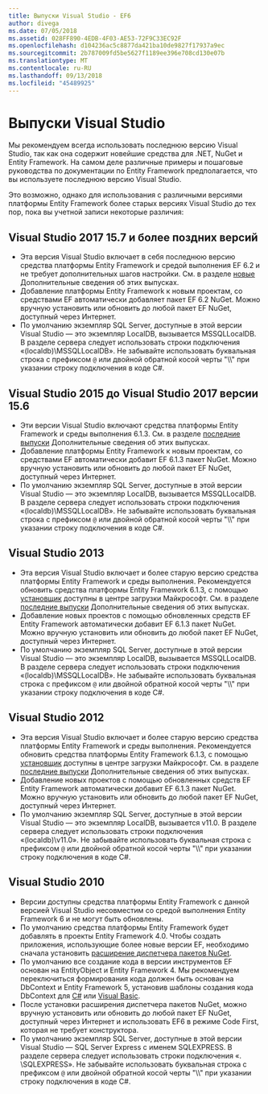 ```yaml
---
title: Выпуски Visual Studio - EF6
author: divega
ms.date: 07/05/2018
ms.assetid: 028FF890-4EDB-4F03-AE53-72F9C33EC92F
ms.openlocfilehash: d104236ac5c8877da421ba10de9827f17937a9ec
ms.sourcegitcommit: 2b787009fd5be5627f1189ee396e708cd130e07b
ms.translationtype: MT
ms.contentlocale: ru-RU
ms.lasthandoff: 09/13/2018
ms.locfileid: "45489925"
---
```

# <a name="visual-studio-releases"></a>Выпуски Visual Studio

Мы рекомендуем всегда использовать последнюю версию Visual Studio, так как она содержит новейшие средства для .NET, NuGet и Entity Framework.
На самом деле различные примеры и пошаговые руководства по документации по Entity Framework предполагается, что вы используете последнюю версию Visual Studio.

Это возможно, однако для использования с различными версиями платформы Entity Framework более старых версиях Visual Studio до тех пор, пока вы учетной записи некоторые различия:

## <a name="visual-studio-2017-157-and-newer"></a>Visual Studio 2017 15.7 и более поздних версий

- Эта версия Visual Studio включает в себя последнюю версию средства платформы Entity Framework и средой выполнения EF 6.2 и не требует дополнительных шагов настройки.
См. в разделе [новые](~/ef6/what-is-new/index.md) Дополнительные сведения об этих выпусках.
- Добавление платформы Entity Framework к новым проектам, со средствами EF автоматически добавляет пакет EF 6.2 NuGet.
Можно вручную установить или обновить до любой пакет EF NuGet, доступный через Интернет.
- По умолчанию экземпляр SQL Server, доступные в этой версии Visual Studio — это экземпляр LocalDB, вызывается MSSQLLocalDB.
В разделе сервера следует использовать строки подключения «(localdb)\\MSSQLLocalDB».
Не забывайте использовать буквальная строка с префиксом `@` или двойной обратной косой черты "\\\\" при указании строку подключения в коде C#.  


## <a name="visual-studio-2015-to-visual-studio-2017-156"></a>Visual Studio 2015 до Visual Studio 2017 версии 15.6

- Эти версии Visual Studio включают средства платформы Entity Framework и среды выполнения 6.1.3.
См. в разделе [последние выпуски](~/ef6/what-is-new/past-releases.md#ef-613) Дополнительные сведения об этих выпусках.
- Добавление платформы Entity Framework к новым проектам, со средствами EF автоматически добавит EF 6.1.3 пакет NuGet.
Можно вручную установить или обновить до любой пакет EF NuGet, доступный через Интернет.
- По умолчанию экземпляр SQL Server, доступные в этой версии Visual Studio — это экземпляр LocalDB, вызывается MSSQLLocalDB.
В разделе сервера следует использовать строки подключения «(localdb)\\MSSQLLocalDB».
Не забывайте использовать буквальная строка с префиксом `@` или двойной обратной косой черты "\\\\" при указании строку подключения в коде C#.  


## <a name="visual-studio-2013"></a>Visual Studio 2013
- Эта версия Visual Studio включает и более старую версию средства платформы Entity Framework и среды выполнения.
Рекомендуется обновить средства платформы Entity Framework 6.1.3, с помощью [установщик](https://www.microsoft.com/en-us/download/details.aspx?id=40762) доступны в центре загрузки Майкрософт.
См. в разделе [последние выпуски](~/ef6/what-is-new/past-releases.md#ef-613) Дополнительные сведения об этих выпусках.
- Добавление новых проектов с помощью обновленных средств EF Entity Framework автоматически добавит EF 6.1.3 пакет NuGet.
Можно вручную установить или обновить до любой пакет EF NuGet, доступный через Интернет.
- По умолчанию экземпляр SQL Server, доступные в этой версии Visual Studio — это экземпляр LocalDB, вызывается MSSQLLocalDB.
В разделе сервера следует использовать строки подключения «(localdb)\\MSSQLLocalDB».
Не забывайте использовать буквальная строка с префиксом `@` или двойной обратной косой черты "\\\\" при указании строку подключения в коде C#.  

## <a name="visual-studio-2012"></a>Visual Studio 2012

- Эта версия Visual Studio включает и более старую версию средства платформы Entity Framework и среды выполнения.
Рекомендуется обновить средства платформы Entity Framework 6.1.3, с помощью [установщик](https://www.microsoft.com/en-us/download/details.aspx?id=40762) доступны в центре загрузки Майкрософт.
См. в разделе [последние выпуски](~/ef6/what-is-new/past-releases.md#ef-613) Дополнительные сведения об этих выпусках.
- Добавление новых проектов с помощью обновленных средств EF Entity Framework автоматически добавит EF 6.1.3 пакет NuGet.
Можно вручную установить или обновить до любой пакет EF NuGet, доступный через Интернет.
- По умолчанию экземпляр SQL Server, доступные в этой версии Visual Studio — это экземпляр LocalDB, вызывается v11.0.
В разделе сервера следует использовать строки подключения «(localdb)\\v11.0».
Не забывайте использовать буквальная строка с префиксом `@` или двойной обратной косой черты "\\\\" при указании строку подключения в коде C#.  

## <a name="visual-studio-2010"></a>Visual Studio 2010

- Версии доступны средства платформы Entity Framework с данной версией Visual Studio несовместим со средой выполнения Entity Framework 6 и не могут быть обновлены.
- По умолчанию средства платформы Entity Framework будет добавлять в проекты Entity Framework 4.0.
Чтобы создать приложения, использующие более новые версии EF, необходимо сначала установить [расширение диспетчера пакетов NuGet](https://marketplace.visualstudio.com/items?itemName=NuGetTeam.NuGetPackageManager).
- По умолчанию все создание кода в версии инструментов EF основан на EntityObject и Entity Framework 4.
Мы рекомендуем переключиться формирования кода должен быть основан на DbContext и Entity Framework 5, установив шаблоны создания кода DbContext для [C#](https://marketplace.visualstudio.com/items?itemName=EntityFrameworkTeam.EF5xDbContextGeneratorforC) или [Visual Basic](https://marketplace.visualstudio.com/items?itemName=EntityFrameworkTeam.EF5xDbContextGeneratorforVBNET).
- После установки расширения диспетчера пакетов NuGet, можно вручную установить или обновить до любой пакет EF NuGet, доступный через Интернет и использовать EF6 в режиме Code First, которая не требует конструктора.
- По умолчанию экземпляр SQL Server, доступные в этой версии Visual Studio — SQL Server Express с именем SQLEXPRESS.
В разделе сервера следует использовать строки подключения «. \\SQLEXPRESS».
Не забывайте использовать буквальная строка с префиксом `@` или двойной обратной косой черты "\\\\" при указании строку подключения в коде C#.
